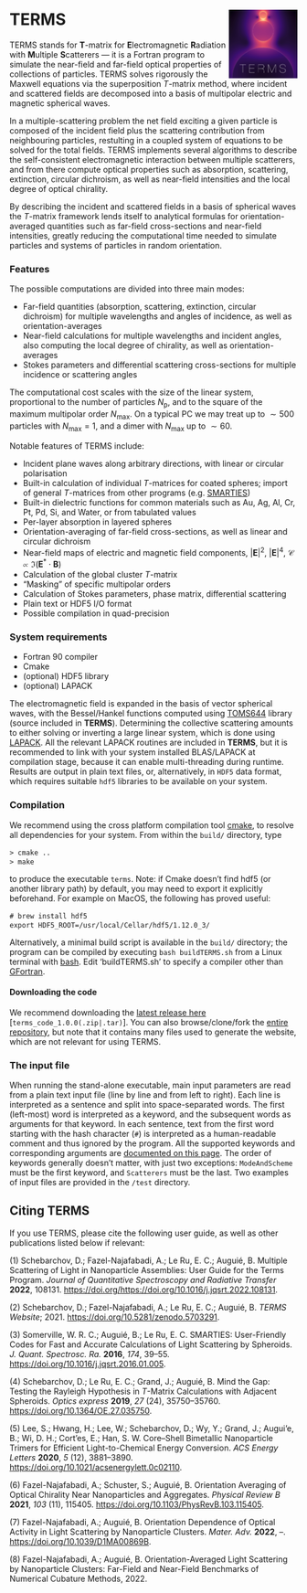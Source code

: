 
<!-- Index.md is generated from Index.Rmd. Please edit that file -->

# TERMS <img src="man/figures/logo.png" width="120" align="right" />

TERMS stands for **T**-matrix for **E**lectromagnetic **R**adiation with
**M**ultiple **S**catterers — it is a Fortran program to simulate the
near-field and far-field optical properties of collections of particles.
TERMS solves rigorously the Maxwell equations via the superposition
*T*-matrix method, where incident and scattered fields are decomposed
into a basis of multipolar electric and magnetic spherical waves.

In a multiple-scattering problem the net field exciting a given particle
is composed of the incident field plus the scattering contribution from
neighbouring particles, restulting in a coupled system of equations to
be solved for the total fields. TERMS implements several algorithms to
describe the self-consistent electromagnetic interaction between
multiple scatterers, and from there compute optical properties such as
absorption, scattering, extinction, circular dichroism, as well as
near-field intensities and the local degree of optical chirality.

By describing the incident and scattered fields in a basis of spherical
waves the *T*-matrix framework lends itself to analytical formulas for
orientation-averaged quantities such as far-field cross-sections and
near-field intensities, greatly reducing the computational time needed
to simulate particles and systems of particles in random orientation.

### Features

The possible computations are divided into three main modes:

-   Far-field quantities (absorption, scattering, extinction, circular
    dichroism) for multiple wavelengths and angles of incidence, as well
    as orientation-averages
-   Near-field calculations for multiple wavelengths and incident
    angles, also computing the local degree of chirality, as well as
    orientation-averages
-   Stokes parameters and differential scattering cross-sections for
    multiple incidence or scattering angles

The computational cost scales with the size of the linear system,
proportional to the number of particles *N*<sub>p</sub>, and to the
square of the maximum multipolar order *N*<sub>max</sub>. On a typical
PC we may treat up to  ∼ 500 particles with *N*<sub>max</sub> = 1, and a
dimer with *N*<sub>max</sub> up to  ∼ 60.

Notable features of TERMS include:

-   Incident plane waves along arbitrary directions, with linear or
    circular polarisation
-   Built-in calculation of individual *T*-matrices for coated spheres;
    import of general *T*-matrices from other programs
    (e.g. [SMARTIES](https://www.victoria.ac.nz/scps/research/research-groups/raman-lab/numerical-tools/smarties))
-   Built-in dielectric functions for common materials such as Au, Ag,
    Al, Cr, Pt, Pd, Si, and Water, or from tabulated values
-   Per-layer absorption in layered spheres
-   Orientation-averaging of far-field cross-sections, as well as linear
    and circular dichroism
-   Near-field maps of electric and magnetic field components,
    \|**E**\|<sup>2</sup>, \|**E**\|<sup>4</sup>,
    𝒞 ∝ ℑ(**E**<sup>\*</sup> ⋅ **B**)
-   Calculation of the global cluster *T*-matrix
-   “Masking” of specific multipolar orders
-   Calculation of Stokes parameters, phase matrix, differential
    scattering
-   Plain text or HDF5 I/O format
-   Possible compilation in quad-precision

### System requirements

-   Fortran 90 compiler
-   Cmake
-   (optional) HDF5 library
-   (optional) LAPACK

The electromagnetic field is expanded in the basis of vector spherical
waves, with the Bessel/Hankel functions computed using
[TOMS644](http://www.netlib.org/toms-2014-06-10/644) library (source
included in **TERMS**). Determining the collective scattering amounts to
either solving or inverting a large linear system, which is done using
[LAPACK](http://www.netlib.org/lapack/). All the relevant LAPACK
routines are included in **TERMS**, but it is recommended to link with
your system installed BLAS/LAPACK at compilation stage, because it can
enable multi-threading during runtime.  
Results are output in plain text files, or, alternatively, in `HDF5`
data format, which requires suitable `hdf5` libraries to be available on
your system.

### Compilation

We recommend using the cross platform compilation tool
[cmake](https://cmake.org/), to resolve all dependencies for your
system. From within the `build/` directory, type

    > cmake ..
    > make

to produce the executable `terms`. Note: if Cmake doesn’t find hdf5 (or
another library path) by default, you may need to export it explicitly
beforehand. For example on MacOS, the following has proved useful:

    # brew install hdf5
    export HDF5_ROOT=/usr/local/Cellar/hdf5/1.12.0_3/

Alternatively, a minimal build script is available in the `build/`
directory; the program can be compiled by executing `bash buildTERMS.sh`
from a Linux terminal with [bash](https://www.gnu.org/software/bash/).
Edit ‘buildTERMS.sh’ to specify a compiler other than
[GFortran](https://gcc.gnu.org/wiki/GFortran).

#### Downloading the code

We recommend downloading the [latest release
here](https://github.com/nano-optics/terms/releases)
\[`terms_code_1.0.0(.zip|.tar)`\]. You can also browse/clone/fork the
[entire repository](https://github.com/nano-optics/terms), but note that
it contains many files used to generate the website, which are not
relevant for using TERMS.

### The input file

When running the stand-alone executable, main input parameters are read
from a plain text input file (line by line and from left to right). Each
line is interpreted as a sentence and split into space-separated words.
The first (left-most) word is interpreted as a keyword, and the
subsequent words as arguments for that keyword. In each sentence, text
from the first word starting with the hash character (`#`) is
interpreted as a human-readable comment and thus ignored by the program.
All the supported keywords and corresponding arguments are [documented
on this page](http://nano-optics.ac.nz/terms/articles/Keywords.html).
The order of keywords generally doesn’t matter, with just two
exceptions: `ModeAndScheme` must be the first keyword, and `Scatterers`
must be the last. Two examples of input files are provided in the
`/test` directory.

## Citing TERMS

If you use TERMS, please cite the following user guide, as well as other
publications listed below if relevant:

<div style="display: none;">

<sup>1</sup>,,<sup>2</sup>,<sup>3</sup>,<sup>4</sup>,<sup>5</sup>,<sup>6</sup>,<sup>7</sup><sup>8</sup>

</div>

<div id="refs" class="references csl-bib-body">

<div id="ref-Schebarchov:2022wc" class="csl-entry">

<span class="csl-left-margin">(1) </span><span
class="csl-right-inline">Schebarchov, D.; Fazel-Najafabadi, A.; Le Ru,
E. C.; Auguié, B. Multiple Scattering of Light in Nanoparticle
Assemblies: User Guide for the Terms Program. *Journal of Quantitative
Spectroscopy and Radiative Transfer* **2022**, 108131.
https://doi.org/<https://doi.org/10.1016/j.jqsrt.2022.108131>.</span>

</div>

<div id="ref-Schebarchov:2021ut" class="csl-entry">

<span class="csl-left-margin">(2) </span><span
class="csl-right-inline">Schebarchov, D.; Fazel-Najafabadi, A.; Le Ru,
E. C.; Auguié, B. *TERMS Website*; 2021.
<https://doi.org/10.5281/zenodo.5703291>.</span>

</div>

<div id="ref-Somerville:2016aa" class="csl-entry">

<span class="csl-left-margin">(3) </span><span
class="csl-right-inline">Somerville, W. R. C.; Auguié, B.; Le Ru, E. C.
SMARTIES: User-Friendly Codes for Fast and Accurate Calculations of
Light Scattering by Spheroids. *J. Quant. Spectrosc. Ra.* **2016**,
*174*, 39–55. <https://doi.org/10.1016/j.jqsrt.2016.01.005>.</span>

</div>

<div id="ref-schebarchov2019mind" class="csl-entry">

<span class="csl-left-margin">(4) </span><span
class="csl-right-inline">Schebarchov, D.; Le Ru, E. C.; Grand, J.;
Auguié, B. Mind the Gap: Testing the Rayleigh Hypothesis in *T*-Matrix
Calculations with Adjacent Spheroids. *Optics express* **2019**, *27*
(24), 35750–35760. <https://doi.org/10.1364/OE.27.035750>.</span>

</div>

<div id="ref-Lee:2020aa" class="csl-entry">

<span class="csl-left-margin">(5) </span><span
class="csl-right-inline">Lee, S.; Hwang, H.; Lee, W.; Schebarchov, D.;
Wy, Y.; Grand, J.; Augui’e, B.; Wi, D. H.; Cort’es, E.; Han, S. W.
Core–Shell Bimetallic Nanoparticle Trimers for Efficient
Light-to-Chemical Energy Conversion. *ACS Energy Letters* **2020**, *5*
(12), 3881–3890. <https://doi.org/10.1021/acsenergylett.0c02110>.</span>

</div>

<div id="ref-Fazel-Najafabadi:2021uq" class="csl-entry">

<span class="csl-left-margin">(6) </span><span
class="csl-right-inline">Fazel-Najafabadi, A.; Schuster, S.; Auguié, B.
Orientation Averaging of Optical Chirality Near Nanoparticles and
Aggregates. *Physical Review B* **2021**, *103* (11), 115405.
<https://doi.org/10.1103/PhysRevB.103.115405>.</span>

</div>

<div id="ref-Fazel-Najafabadi:2022ud" class="csl-entry">

<span class="csl-left-margin">(7) </span><span
class="csl-right-inline">Fazel-Najafabadi, A.; Auguié, B. Orientation
Dependence of Optical Activity in Light Scattering by Nanoparticle
Clusters. *Mater. Adv.* **2022**, –.
<https://doi.org/10.1039/D1MA00869B>.</span>

</div>

<div id="ref-Fazel-Najafabadi:2022aa" class="csl-entry">

<span class="csl-left-margin">(8) </span><span
class="csl-right-inline">Fazel-Najafabadi, A.; Auguié, B.
Orientation-Averaged Light Scattering by Nanoparticle Clusters:
Far-Field and Near-Field Benchmarks of Numerical Cubature Methods,
2022.</span>

</div>

</div>
